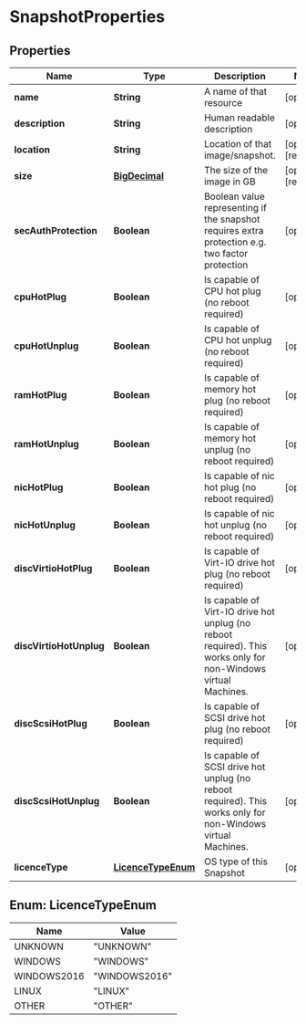 

# SnapshotProperties

## Properties

| Name | Type | Description | Notes |
| ------------ | ------------- | ------------- | ------------- |
| **name** | **String** | A name of that resource |  [optional] |
| **description** | **String** | Human readable description |  [optional] |
| **location** | **String** | Location of that image/snapshot.  |  [optional] [readonly] |
| **size** | [**BigDecimal**](BigDecimal.md) | The size of the image in GB |  [optional] [readonly] |
| **secAuthProtection** | **Boolean** | Boolean value representing if the snapshot requires extra protection e.g. two factor protection |  [optional] |
| **cpuHotPlug** | **Boolean** | Is capable of CPU hot plug (no reboot required) |  [optional] |
| **cpuHotUnplug** | **Boolean** | Is capable of CPU hot unplug (no reboot required) |  [optional] |
| **ramHotPlug** | **Boolean** | Is capable of memory hot plug (no reboot required) |  [optional] |
| **ramHotUnplug** | **Boolean** | Is capable of memory hot unplug (no reboot required) |  [optional] |
| **nicHotPlug** | **Boolean** | Is capable of nic hot plug (no reboot required) |  [optional] |
| **nicHotUnplug** | **Boolean** | Is capable of nic hot unplug (no reboot required) |  [optional] |
| **discVirtioHotPlug** | **Boolean** | Is capable of Virt-IO drive hot plug (no reboot required) |  [optional] |
| **discVirtioHotUnplug** | **Boolean** | Is capable of Virt-IO drive hot unplug (no reboot required). This works only for non-Windows virtual Machines. |  [optional] |
| **discScsiHotPlug** | **Boolean** | Is capable of SCSI drive hot plug (no reboot required) |  [optional] |
| **discScsiHotUnplug** | **Boolean** | Is capable of SCSI drive hot unplug (no reboot required). This works only for non-Windows virtual Machines. |  [optional] |
| **licenceType** | [**LicenceTypeEnum**](#LicenceTypeEnum) | OS type of this Snapshot |  [optional] |



## Enum: LicenceTypeEnum

| Name | Value |
| ---- | -----
| UNKNOWN | &quot;UNKNOWN&quot; |
| WINDOWS | &quot;WINDOWS&quot; |
| WINDOWS2016 | &quot;WINDOWS2016&quot; |
| LINUX | &quot;LINUX&quot; |
| OTHER | &quot;OTHER&quot; |



